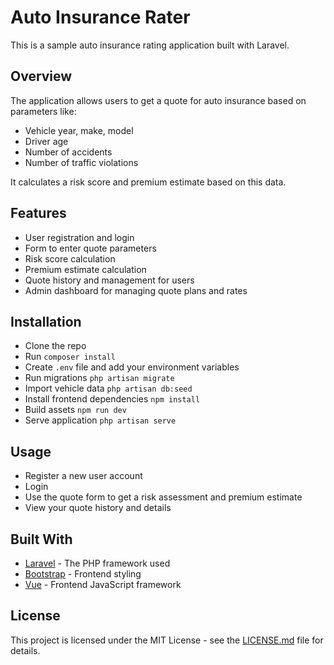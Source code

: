 # Auto Insurance Rater

This is a sample auto insurance rating application built with Laravel. 

## Overview

The application allows users to get a quote for auto insurance based on parameters like:

- Vehicle year, make, model
- Driver age
- Number of accidents
- Number of traffic violations

It calculates a risk score and premium estimate based on this data.

## Features

- User registration and login
- Form to enter quote parameters 
- Risk score calculation
- Premium estimate calculation
- Quote history and management for users
- Admin dashboard for managing quote plans and rates

## Installation

- Clone the repo
- Run `composer install`
- Create `.env` file and add your environment variables
- Run migrations `php artisan migrate`
- Import vehicle data `php artisan db:seed` 
- Install frontend dependencies `npm install`
- Build assets `npm run dev`
- Serve application `php artisan serve`

## Usage

- Register a new user account
- Login 
- Use the quote form to get a risk assessment and premium estimate
- View your quote history and details 

## Built With

- [Laravel](https://laravel.com/) - The PHP framework used
- [Bootstrap](https://getbootstrap.com/) - Frontend styling
- [Vue](https://vuejs.org/) - Frontend JavaScript framework

## License

This project is licensed under the MIT License - see the [LICENSE.md](LICENSE.md) file for details.
